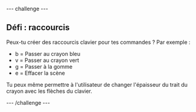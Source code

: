 --- challenge ---

## Défi : raccourcis

Peux-tu créer des raccourcis clavier pour tes commandes ? Par exemple :

+ b = Passer au crayon bleu
+ v = Passer au crayon vert
+ g = Passer à la gomme
+ e = Effacer la scène

Tu peux même permettre à l'utilisateur de changer l'épaisseur du trait du crayon avec les flèches du clavier.

--- /challenge ---